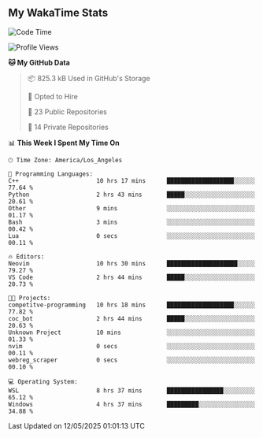 ## My WakaTime Stats
<!--START_SECTION:waka-->
![Code Time](http://img.shields.io/badge/Code%20Time-256%20hrs%2046%20mins-blue)

![Profile Views](http://img.shields.io/badge/Profile%20Views-0-blue)

**🐱 My GitHub Data** 

> 📦 825.3 kB Used in GitHub's Storage 
 > 
> 💼 Opted to Hire
 > 
> 📜 23 Public Repositories 
 > 
> 🔑 14 Private Repositories 
 > 
📊 **This Week I Spent My Time On** 

```text
🕑︎ Time Zone: America/Los_Angeles

💬 Programming Languages: 
C++                      10 hrs 17 mins      ███████████████████░░░░░░   77.64 % 
Python                   2 hrs 43 mins       █████░░░░░░░░░░░░░░░░░░░░   20.61 % 
Other                    9 mins              ░░░░░░░░░░░░░░░░░░░░░░░░░   01.17 % 
Bash                     3 mins              ░░░░░░░░░░░░░░░░░░░░░░░░░   00.42 % 
Lua                      0 secs              ░░░░░░░░░░░░░░░░░░░░░░░░░   00.11 % 

🔥 Editors: 
Neovim                   10 hrs 30 mins      ████████████████████░░░░░   79.27 % 
VS Code                  2 hrs 44 mins       █████░░░░░░░░░░░░░░░░░░░░   20.73 % 

🐱‍💻 Projects: 
competitve-programming   10 hrs 18 mins      ███████████████████░░░░░░   77.82 % 
coc_bot                  2 hrs 44 mins       █████░░░░░░░░░░░░░░░░░░░░   20.63 % 
Unknown Project          10 mins             ░░░░░░░░░░░░░░░░░░░░░░░░░   01.33 % 
nvim                     0 secs              ░░░░░░░░░░░░░░░░░░░░░░░░░   00.11 % 
webreg_scraper           0 secs              ░░░░░░░░░░░░░░░░░░░░░░░░░   00.10 % 

💻 Operating System: 
WSL                      8 hrs 37 mins       ████████████████░░░░░░░░░   65.12 % 
Windows                  4 hrs 37 mins       █████████░░░░░░░░░░░░░░░░   34.88 % 
```


 Last Updated on 12/05/2025 01:01:13 UTC
<!--END_SECTION:waka-->
